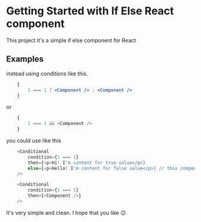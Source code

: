 # Getting Started with If Else React component

This project it's a simple if else component for React

## Examples

instead using conditions like this.

```jsx
    {
        1 === 1 ? <Component /> : <Component />
    }
```

or

```javascript
    {
        1 === 1 && <Component />
    }
```

you could use like this

```javascript
    <Conditional
        condition={1 === 1}
        then={<p>Hi! I'm content for true value</p>}
        else={<p>Hello! I'm content for false value</p>} // this component is optional
    />
```

```javascript
    <Conditional
        condition={1 === 1}
        then={<Component />}
    />
```

It's very simple and clean. I hope that you like 😉